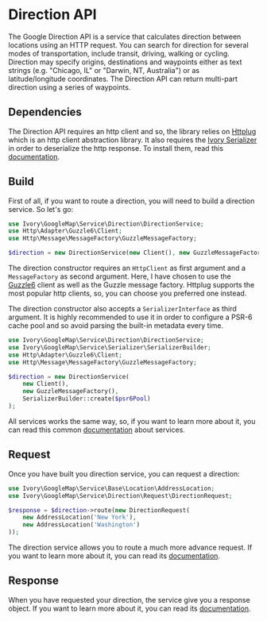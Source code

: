# Direction API

The Google Direction API is a service that calculates direction between locations using an HTTP request. You can
search for direction for several modes of transportation, include transit, driving, walking or cycling. Direction
may specify origins, destinations and waypoints either as text strings (e.g. "Chicago, IL" or "Darwin, NT, Australia")
or as latitude/longitude coordinates. The Direction API can return multi-part direction using a series of waypoints.

## Dependencies

The Direction API requires an http client and so, the library relies on [Httplug](http://httplug.io/) which is an http 
client abstraction library. It also requires the [Ivory Serializer](https://github.com/egeloen/ivory-serializer) in 
order to deserialize the http response. To install them, read this [documentation](/doc/installation.md).

## Build

First of all, if you want to route a direction, you will need to build a direction service. So let's go:

``` php
use Ivory\GoogleMap\Service\Direction\DirectionService;
use Http\Adapter\Guzzle6\Client;
use Http\Message\MessageFactory\GuzzleMessageFactory;

$direction = new DirectionService(new Client(), new GuzzleMessageFactory());
```

The direction constructor requires an `HttpClient` as first argument and a `MessageFactory` as second argument. Here, 
I have chosen to use the [Guzzle6](http://docs.guzzlephp.org/en/latest/psr7.html) client as well as the Guzzle message 
factory. Httplug supports the most popular http clients, so, you can choose you preferred one instead.

The direction constructor also accepts a `SerializerInterface` as third argument. It is highly recommended to use it 
in order to configure a PSR-6 cache pool and so avoid parsing the built-in metadata every time.

``` php
use Ivory\GoogleMap\Service\Direction\DirectionService;
use Ivory\GoogleMap\Service\Serializer\SerializerBuilder;
use Http\Adapter\Guzzle6\Client;
use Http\Message\MessageFactory\GuzzleMessageFactory;

$direction = new DirectionService(
    new Client(),
    new GuzzleMessageFactory(),
    SerializerBuilder::create($psr6Pool)
);
```

All services works the same way, so, if you want to learn more about it, you can read this common 
[documentation](/doc/service/service.md) about services.

## Request

Once you have built you direction service, you can request a direction:

``` php
use Ivory\GoogleMap\Service\Base\Location\AddressLocation;
use Ivory\GoogleMap\Service\Direction\Request\DirectionRequest;

$response = $direction->route(new DirectionRequest(
    new AddressLocation('New York'), 
    new AddressLocation('Washington')
));
```

The direction service allows you to route a much more advance request. If you want to learn more about it, you can 
read its [documentation](/doc/service/direction/direction_request.md).

## Response

When you have requested your direction, the service give you a response object. If you want to learn more about it, you 
can read its [documentation](/doc/service/direction/direction_response.md).
